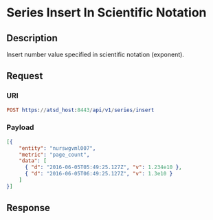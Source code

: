 # Series Insert In Scientific Notation

## Description

Insert number value specified in scientific notation (exponent).  

## Request

### URI

```elm
POST https://atsd_host:8443/api/v1/series/insert
```

### Payload
```json
[{
    "entity": "nurswgvml007",
    "metric": "page_count",
    "data": [
	  { "d": "2016-06-05T05:49:25.127Z", "v": 1.234e10 },
	  { "d": "2016-06-05T06:49:25.127Z", "v": 1.3e10 }
    ]
}]
```

## Response
```
```
